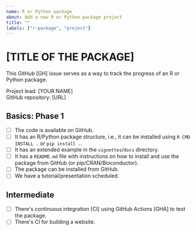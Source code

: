 ```yaml
---
name: R or Python package
about: Add a new R or Python package project
title: ""
labels: ["r-package", "project"]
---
```


# [TITLE OF THE PACKAGE]

This GitHub [GH] issue serves as a way to track the progress of an R or Python package.

Project lead: [YOUR NAME] \
GitHub repository: [URL] 

## Basics: Phase 1

- [ ] The code is available on GitHub.
- [ ] It has an R/Python package structure, i.e., it can be installed using `R CMD INSTALL .` or `pip install .`.
- [ ] It has an extended example in the `vignettes`/`docs` directory.
- [ ] It has a `README.md` file with instructions on how to install and use the package from GitHub (or pip/CRAN/Bioconductor).
- [ ] The package can be installed from GitHub.
- [ ] We have a tutorial/presentation scheduled.

## Intermediate

- [ ] There's continuous integration [CI] using GitHub Actions [GHA] to test the package.
- [ ] There's CI for building a website.
